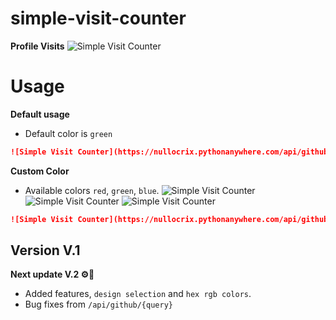 # simple-visit-counter

**Profile Visits**
![Simple Visit Counter](https://nullocrix.pythonanywhere.com/api/github/Your-GitHub-Username)

# Usage

**Default usage**
- Default color is ```green```
```Markdown
![Simple Visit Counter](https://nullocrix.pythonanywhere.com/api/github/Your-GitHub-Username)
```
**Custom Color**
- Available colors ```red```, ```green```, ```blue```.
![Simple Visit Counter](https://nullocrix.pythonanywhere.com/api/github/Your-GitHub-Username&textcolor="green")
![Simple Visit Counter](https://nullocrix.pythonanywhere.com/api/github/Your-GitHub-Username&textcolor="red")
![Simple Visit Counter](https://nullocrix.pythonanywhere.com/api/github/Your-GitHub-Username&textcolor="blue")

```Markdown
![Simple Visit Counter](https://nullocrix.pythonanywhere.com/api/github/Your-GitHub-Username&textcolor="green")
```
## Version V.1

**Next update V.2 ⚙️🔧**
- Added features, ```design selection``` and ```hex rgb colors```.
- Bug fixes from ```/api/github/{query}```

